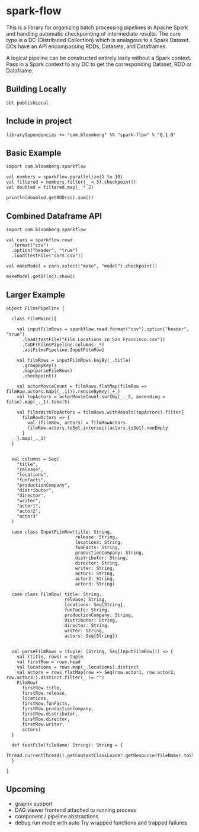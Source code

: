 # spark-flow

This is a library for organizing batch processing pipelines in Apache Spark and handling automatic checkpointing of intermediate results. The core type is a DC (Distributed Collection) which is analagous to a Spark Dataset. DCs have an API encompassing RDDs, Datasets, and Dataframes.

A logical pipeline can be constructed entirely lazily without a Spark context. Pass in a Spark context to any DC to get the corresponding Dataset, RDD or Dataframe.

## Building Locally
    sbt publishLocal

## Include in project
    libraryDependencies += "com.bloomberg" %% "spark-flow" % "0.1.0"

## Basic Example
    
    import com.bloomberg.sparkflow
    
    val numbers = sparkflow.parallelize(1 to 10)
    val filtered = numbers.filter(_ < 3).checkpoint()
    val doubled = filtered.map(_ * 2)
    
    println(doubled.getRDD(sc).sum())
    
## Combined Dataframe API
    import com.bloomberg.sparkflow
    
    val cars = sparkflow.read
      .format("csv")
      .option("header", "true")
      .load(testFile("cars.csv"))

    val makeModel = cars.select("make", "model").checkpoint()
    
    makeModel.getDF(sc).show()
    
## Larger Example

    object FilmsPipeline {
  
      class FilmMain(){
  
        val inputFilmRows = sparkflow.read.format("csv").option("header", "true")
          .load(testFile("Film_Locations_in_San_Francisco.csv"))
          .toDF(FilmsPipeline.columns:_*)
          .as[FilmsPipeline.InputFilmRow]
  
        val filmRows = inputFilmRows.keyBy(_.title)
          .groupByKey()
          .map(parseFilmRows)
          .checkpoint()
  
        val actorMovieCount = filmRows.flatMap(filmRow => filmRow.actors.map((_,1))).reduceByKey(_+_)
        val topActors = actorMovieCount.sortBy(_._2, ascending = false).map(_._1).take(5)
  
        val filmsWithTopActors = filmRows.withResult(topActors).filter{
          filmRowActors => {
            val (filmRow, actors) = filmRowActors
            filmRow.actors.toSet.intersect(actors.toSet).nonEmpty
          }
        }.map(_._1)
      }
  
  
      val columns = Seq(
        "title",
        "release",
        "locations",
        "funFacts",
        "productionCompany",
        "distributor",
        "director",
        "writer",
        "actor1",
        "actor2",
        "actor3"
      )
  
      case class InputFilmRow(title: String,
                              release: String,
                              locations: String,
                              funFacts: String,
                              productionCompany: String,
                              distributor: String,
                              director: String,
                              writer: String,
                              actor1: String,
                              actor2: String,
                              actor3: String)
  
      case class FilmRow( title: String,
                          release: String,
                          locations: Seq[String],
                          funFacts: String,
                          productionCompany: String,
                          distributor: String,
                          director: String,
                          writer: String,
                          actors: Seq[String])
  
  
      val parseFilmRows = (tuple: (String, Seq[InputFilmRow])) => {
        val (title, rows) = tuple
        val firstRow = rows.head
        val locations = rows.map(_.locations).distinct
        val actors = rows.flatMap(row => Seq(row.actor1, row.actor2, row.actor3)).distinct.filter(_ != "")
        FilmRow(
          firstRow.title,
          firstRow.release,
          locations,
          firstRow.funFacts,
          firstRow.productionCompany,
          firstRow.distributor,
          firstRow.director,
          firstRow.writer,
          actors)
      }
  
      def testFile(fileName: String): String = {
        Thread.currentThread().getContextClassLoader.getResource(fileName).toString
      }
  
    }



## Upcoming
* graphx support
* DAG viewer frontend attached to running process
* component / pipeline abstractions
* debug run mode with auto Try wrapped functions and trapped failures
